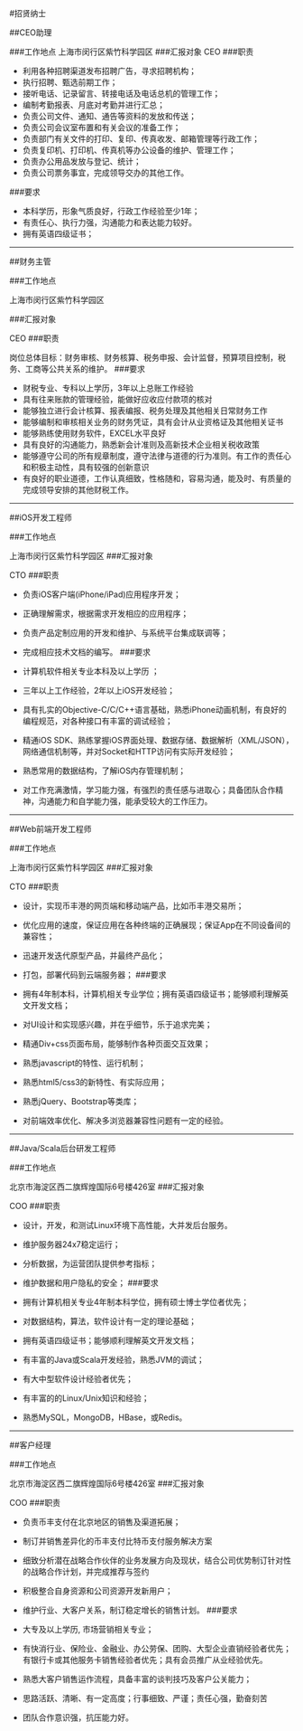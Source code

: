 #招贤纳士

##CEO助理

###工作地点
上海市闵行区紫竹科学园区
###汇报对象
CEO
###职责

- 利用各种招聘渠道发布招聘广告，寻求招聘机构；
- 执行招聘、甄选前期工作；
- 接听电话、记录留言、转接电话及电话总机的管理工作；
- 编制考勤报表、月底对考勤并进行汇总；
- 负责公司文件、通知、通告等资料的发放和传送；
- 负责公司会议室布置和有关会议的准备工作；
- 负责部门有关文件的打印、复印、传真收发、邮箱管理等行政工作；
- 负责复印机、打印机、传真机等办公设备的维护、管理工作；
- 负责办公用品发放与登记、统计；
- 负责公司票务事宜，完成领导交办的其他工作。

###要求

- 本科学历，形象气质良好，行政工作经验至少1年；
- 有责任心、执行力强，沟通能力和表达能力较好。
- 拥有英语四级证书；

--- 

##财务主管

###工作地点

上海市闵行区紫竹科学园区

###汇报对象

CEO
###职责

岗位总体目标：财务审核、财务核算、税务申报、会计监督，预算项目控制，税务、工商等公共关系的维护。
###要求

- 财税专业、专科以上学历，3年以上总账工作经验
- 具有往来账款的管理经验，能做好应收应付款项的核对
- 能够独立进行会计核算、报表编报、税务处理及其他相关日常财务工作
- 能够编制和审核相关业务的财务凭证，具有会计从业资格证及其他相关证书
- 能够熟练使用财务软件，EXCEL水平良好
- 具有良好的沟通能力，熟悉新会计准则及高新技术企业相关税收政策
- 能够遵守公司的所有规章制度，遵守法律与道德的行为准则。有工作的责任心和积极主动性，具有较强的创新意识
- 有良好的职业道德，工作认真细致，性格随和，容易沟通，能及时、有质量的完成领导安排的其他财税工作。


--- 


##iOS开发工程师

###工作地点

上海市闵行区紫竹科学园区
###汇报对象

CTO
###职责

- 负责iOS客户端(iPhone/iPad)应用程序开发；
- 正确理解需求，根据需求开发相应的应用程序；
- 负责产品定制应用的开发和维护、与系统平台集成联调等；
- 完成相应技术文档的编写。
###要求

- 计算机软件相关专业本科及以上学历 ；
- 三年以上工作经验，2年以上iOS开发经验；
- 具有扎实的Objective-C/C/C++语言基础，熟悉iPhone动画机制，有良好的编程规范，对各种接口有丰富的调试经验；
- 精通iOS SDK、熟练掌握iOS界面处理、数据存储、数据解析（XML/JSON），网络通信机制等，并对Socket和HTTP访问有实际开发经验；
- 熟悉常用的数据结构，了解iOS内存管理机制；
- 对工作充满激情，学习能力强，有强烈的责任感与进取心；具备团队合作精神，沟通能力和自学能力强，能承受较大的工作压力。

--- 

##Web前端开发工程师


###工作地点

上海市闵行区紫竹科学园区
###汇报对象

CTO
###职责

- 设计，实现币丰港的网页端和移动端产品，比如币丰港交易所；
- 优化应用的速度，保证应用在各种终端的正确展现；保证App在不同设备间的兼容性；
- 迅速开发迭代原型产品，并最终产品化；
- 打包，部署代码到云端服务器；
###要求

- 拥有4年制本科，计算机相关专业学位；拥有英语四级证书；能够顺利理解英文开发文档；
- 对UI设计和实现感兴趣，并在乎细节，乐于追求完美；
- 精通Div+css页面布局，能够制作各种页面交互效果；
- 熟悉javascript的特性、运行机制；
- 熟悉html5/css3的新特性、有实际应用；
- 熟悉jQuery、Bootstrap等类库；
- 对前端效率优化、解决多浏览器兼容性问题有一定的经验。

--- 

##Java/Scala后台研发工程师

###工作地点

北京市海淀区西二旗辉煌国际6号楼426室
###汇报对象

COO
###职责

- 设计，开发，和测试Linux环境下高性能，大并发后台服务。
- 维护服务器24x7稳定运行；
- 分析数据，为运营团队提供参考指标；
- 维护数据和用户隐私的安全；
###要求

- 拥有计算机相关专业4年制本科学位，拥有硕士博士学位者优先；
- 对数据结构，算法，软件设计有一定的理论基础；
- 拥有英语四级证书；能够顺利理解英文开发文档；
- 有丰富的Java或Scala开发经验，熟悉JVM的调试；
- 有大中型软件设计经验者优先；
- 有丰富的的Linux/Unix知识和经验；
- 熟悉MySQL，MongoDB，HBase，或Redis。

--- 

##客户经理

###工作地点

北京市海淀区西二旗辉煌国际6号楼426室
###汇报对象

COO
###职责

- 负责币丰支付在北京地区的销售及渠道拓展；
- 制订并销售差异化的币丰支付比特币支付服务解决方案
- 细致分析潜在战略合作伙伴的业务发展方向及现状，结合公司优势制订针对性的战略合作计划，并完成推荐与签约
- 积极整合自身资源和公司资源开发新用户；
- 维护行业、大客户关系，制订稳定增长的销售计划。
###要求

- 大专及以上学历, 市场营销相关专业；
- 有快消行业、保险业、金融业、办公劳保、团购、大型企业直销经验者优先；有银行卡或其他服务卡销售经验者优先；具有会员推广从业经验优先。
- 熟悉大客户销售运作流程，具备丰富的谈判技巧及客户公关能力；
- 思路活跃、清晰、有一定高度；行事细致、严谨；责任心强，勤奋刻苦
- 团队合作意识强，抗压能力好。